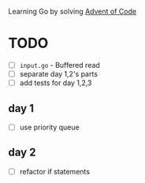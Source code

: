 Learning Go by solving [Advent of Code](http://adventofcode.com)

# TODO

- [ ] `input.go` - Buffered read
- [ ] separate day 1,2's parts
- [ ] add tests for day 1,2,3

## day 1

- [ ] use priority queue

## day 2

- [ ] refactor if statements
